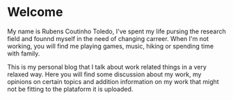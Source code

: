 # Welcome

My name is Rubens Coutinho Toledo, I've spent my life pursing the research field and founnd myself in the need of changing carreer. When I'm not working, you will find me playing games, music, hiking or spending time with family.

This is my personal blog that I talk about work related things in a very relaxed way. Here you will find some discussion about my work, my opinions on certain topics and addition information on my work that might not be fitting to the plataform it is uploaded.


